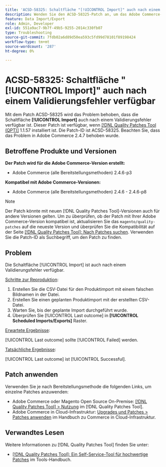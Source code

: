 ```yaml
---
title: 'ACSD-58325: Schaltfläche "[!UICONTROL Import]" auch nach einem Validierungsfehler verfügbar'
description: Wenden Sie den ACSD-58325-Patch an, um das Adobe Commerce-Problem zu beheben, bei dem die Schaltfläche [!UICONTROL Import] auch nach einem Validierungsfehler verfügbar ist.
feature: Data Import/Export
role: Admin, Developer
exl-id: 551a9ac7-9b7f-49b5-9255-2014c330fb07
type: Troubleshooting
source-git-commit: 7fdb02a6d89d50ea593c5fd99d78101f89198424
workflow-type: tm+mt
source-wordcount: '287'
ht-degree: 0%

---
```


# ACSD-58325: Schaltfläche &quot;[!UICONTROL Import]&quot; auch nach einem Validierungsfehler verfügbar

Mit dem Patch ACSD-58325 wird das Problem behoben, dass die Schaltfläche **[!UICONTROL Import]** auch nach einem Validierungsfehler verfügbar ist. Dieser Patch ist verfügbar, wenn [[!DNL Quality Patches Tool (QPT)]](/help/tools/quality-patches-tool/quality-patches-tool-to-self-serve-quality-patches.md) 1.1.57 installiert ist. Die Patch-ID ist ACSD-58325. Beachten Sie, dass das Problem in Adobe Commerce 2.4.7 behoben wurde.

## Betroffene Produkte und Versionen

**Der Patch wird für die Adobe Commerce-Version erstellt:**
* Adobe Commerce (alle Bereitstellungsmethoden) 2.4.6-p3

**Kompatibel mit Adobe Commerce-Versionen:**
* Adobe Commerce (alle Bereitstellungsmethoden) 2.4.6 - 2.4.6-p8

>[!NOTE]
>
>Der Patch könnte mit neuen [!DNL Quality Patches Tool]-Versionen auch für andere Versionen gelten. Um zu überprüfen, ob der Patch mit Ihrer Adobe Commerce-Version kompatibel ist, aktualisieren Sie das `magento/quality-patches` auf die neueste Version und überprüfen Sie die Kompatibilität auf der Seite [[!DNL Quality Patches Tool]: Nach Patches suchen](https://experienceleague.adobe.com/tools/commerce-quality-patches/index.html?lang=de). Verwenden Sie die Patch-ID als Suchbegriff, um den Patch zu finden.

## Problem

Die Schaltfläche [!UICONTROL Import] ist auch nach einem Validierungsfehler verfügbar.

<u>Schritte zur Reproduktion</u>:

1. Erstellen Sie die CSV-Datei für den Produktimport mit einem falschen Bildnamen in der Datei.
1. Erstellen Sie einen geplanten Produktimport mit der erstellten CSV-Datei.
1. Warten Sie, bis der geplante Import durchgeführt wurde.
1. Überprüfen Sie [!UICONTROL Last outcome] in **[!UICONTROL Scheduled Imports/Exports]** Raster.

<u>Erwartete Ergebnisse</u>:

[!UICONTROL Last outcome] sollte [!UICONTROL Failed] werden.

<u>Tatsächliche Ergebnisse</u>:

[!UICONTROL Last outcome] ist [!UICONTROL Successful].

## Patch anwenden

Verwenden Sie je nach Bereitstellungsmethode die folgenden Links, um einzelne Patches anzuwenden:

* Adobe Commerce oder Magento Open Source On-Premise: [[!DNL Quality Patches Tool] > Nutzung](/help/tools/quality-patches-tool/usage.md) im [!DNL Quality Patches Tool].
* Adobe Commerce in Cloud-Infrastruktur: [Upgrades und Patches > Patches anwenden](https://experienceleague.adobe.com/docs/commerce-cloud-service/user-guide/develop/upgrade/apply-patches.html?lang=de) im Handbuch zu Commerce in Cloud-Infrastruktur.


## Verwandtes Lesen

Weitere Informationen zu [!DNL Quality Patches Tool] finden Sie unter:

* [[!DNL Quality Patches Tool]: Ein Self-Service-Tool für hochwertige Patches](/help/tools/quality-patches-tool/quality-patches-tool-to-self-serve-quality-patches.md) im Tools-Handbuch.
